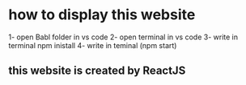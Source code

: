 # how to display this website

1- open Babl folder in vs code
2- open terminal in vs code
3- write in terminal  npm inistall 
4- write in teminal (npm start)

## this website is created by ReactJS